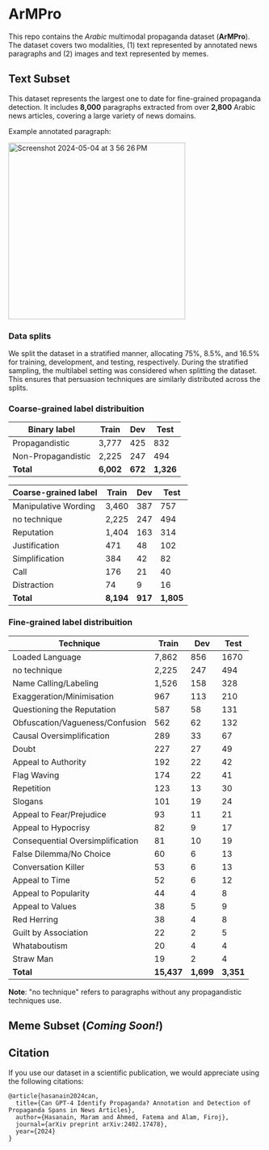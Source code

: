 # ArMPro
This repo contains the *Arabic* multimodal propaganda dataset (**ArMPro**). The dataset covers two modalities, (1) text represented by annotated news paragraphs and (2) images and text represented by memes.

## Text Subset
This dataset represents the largest one to date for fine-grained propaganda detection. It includes **8,000** paragraphs extracted from over **2,800** Arabic news articles, covering a large variety of news domains. 


Example annotated paragraph:

<img width="350" alt="Screenshot 2024-05-04 at 3 56 26 PM" src="https://github.com/MaramHasanain/ArMPro/assets/3918663/255f6b47-1942-48cb-ba0a-259a79a7f93a">

### Data splits
We split the dataset in a stratified manner, allocating 75\%, 8.5\%, and 16.5\% for training, development, and testing, respectively. During the stratified sampling, the multilabel setting was considered when splitting the dataset. This ensures that persuasion techniques are similarly distributed across the splits.

### Coarse-grained label distribuition
| **Binary label**     | **Train** | **Dev** | **Test**  |
|--------------------|-------|-----|-------|
| Propagandistic     | 3,777 | 425 | 832   |
| Non-Propagandistic | 2,225 | 247 | 494   |
| **Total**              | **6,002** | **672** | **1,326** |

| **Coarse-grained label** | **Train** | **Dev** | **Test**  |
|----------------------|-------|-----|-------|
| Manipulative Wording | 3,460 | 387 | 757   |
| no technique         | 2,225 | 247 | 494   |
| Reputation           | 1,404 | 163 | 314   |
| Justification        | 471   | 48  | 102   |
| Simplification       | 384   | 42  | 82    |
| Call                 | 176   | 21  | 40    |
| Distraction          | 74    | 9   | 16    |
| **Total**                | **8,194** | **917** | **1,805** |

### Fine-grained label distribuition

| **Technique**                        | **Train**  | **Dev**   | **Test**  |
|----------------------------------|--------|-------|-------|
| Loaded Language                  | 7,862  | 856   | 1670  |
| no technique                     | 2,225  | 247   | 494   |
| Name Calling/Labeling            | 1,526  | 158   | 328   |
| Exaggeration/Minimisation        | 967    | 113   | 210   |
| Questioning the Reputation       | 587    | 58    | 131   |
| Obfuscation/Vagueness/Confusion  | 562    | 62    | 132   |
| Causal Oversimplification        | 289    | 33    | 67    |
| Doubt                            | 227    | 27    | 49    |
| Appeal to Authority              | 192    | 22    | 42    |
| Flag Waving                      | 174    | 22    | 41    |
| Repetition                       | 123    | 13    | 30    |
| Slogans                          | 101    | 19    | 24    |
| Appeal to Fear/Prejudice         | 93     | 11    | 21    |
| Appeal to Hypocrisy              | 82     | 9     | 17    |
| Consequential Oversimplification | 81     | 10    | 19    |
| False Dilemma/No Choice          | 60     | 6     | 13    |
| Conversation Killer              | 53     | 6     | 13    |
| Appeal to Time                   | 52     | 6     | 12    |
| Appeal to Popularity             | 44     | 4     | 8     |
| Appeal to Values                 | 38     | 5     | 9     |
| Red Herring                      | 38     | 4     | 8     |
| Guilt by Association             | 22     | 2     | 5     |
| Whataboutism                     | 20     | 4     | 4     |
| Straw Man                        | 19     | 2     | 4     |
| **Total**                            | **15,437** | **1,699** | **3,351** |

**Note**: "no technique" refers to paragraphs without any propagandistic techniques use. 

## Meme Subset (*Coming Soon!*)



## Citation
If you use our dataset in a scientific publication, we would appreciate using the following citations:

```
@article{hasanain2024can,
  title={Can GPT-4 Identify Propaganda? Annotation and Detection of Propaganda Spans in News Articles},
  author={Hasanain, Maram and Ahmed, Fatema and Alam, Firoj},
  journal={arXiv preprint arXiv:2402.17478},
  year={2024}
}
```
